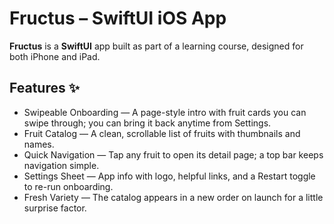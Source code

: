 # Fructus – SwiftUI iOS App

**Fructus** is a **SwiftUI** app built as part of a learning course, designed for both iPhone and iPad.


## Features ✨   
- Swipeable Onboarding — A page-style intro with fruit cards you can swipe through; you can bring it back anytime from Settings.
- Fruit Catalog — A clean, scrollable list of fruits with thumbnails and names.
- Quick Navigation — Tap any fruit to open its detail page; a top bar keeps navigation simple.
- Settings Sheet — App info with logo, helpful links, and a Restart toggle to re-run onboarding.
- Fresh Variety — The catalog appears in a new order on launch for a little surprise factor.
